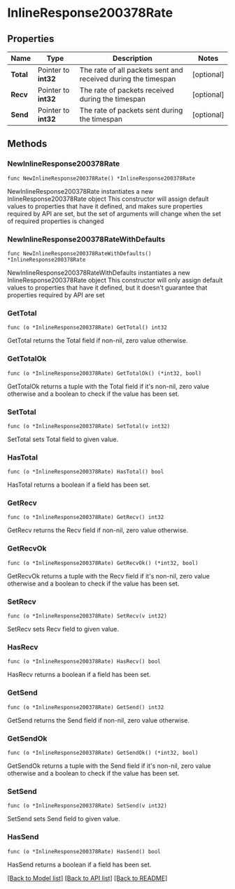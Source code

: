 # InlineResponse200378Rate

## Properties

Name | Type | Description | Notes
------------ | ------------- | ------------- | -------------
**Total** | Pointer to **int32** | The rate of all packets sent and received during the timespan | [optional] 
**Recv** | Pointer to **int32** | The rate of packets received during the timespan | [optional] 
**Send** | Pointer to **int32** | The rate of packets sent during the timespan | [optional] 

## Methods

### NewInlineResponse200378Rate

`func NewInlineResponse200378Rate() *InlineResponse200378Rate`

NewInlineResponse200378Rate instantiates a new InlineResponse200378Rate object
This constructor will assign default values to properties that have it defined,
and makes sure properties required by API are set, but the set of arguments
will change when the set of required properties is changed

### NewInlineResponse200378RateWithDefaults

`func NewInlineResponse200378RateWithDefaults() *InlineResponse200378Rate`

NewInlineResponse200378RateWithDefaults instantiates a new InlineResponse200378Rate object
This constructor will only assign default values to properties that have it defined,
but it doesn't guarantee that properties required by API are set

### GetTotal

`func (o *InlineResponse200378Rate) GetTotal() int32`

GetTotal returns the Total field if non-nil, zero value otherwise.

### GetTotalOk

`func (o *InlineResponse200378Rate) GetTotalOk() (*int32, bool)`

GetTotalOk returns a tuple with the Total field if it's non-nil, zero value otherwise
and a boolean to check if the value has been set.

### SetTotal

`func (o *InlineResponse200378Rate) SetTotal(v int32)`

SetTotal sets Total field to given value.

### HasTotal

`func (o *InlineResponse200378Rate) HasTotal() bool`

HasTotal returns a boolean if a field has been set.

### GetRecv

`func (o *InlineResponse200378Rate) GetRecv() int32`

GetRecv returns the Recv field if non-nil, zero value otherwise.

### GetRecvOk

`func (o *InlineResponse200378Rate) GetRecvOk() (*int32, bool)`

GetRecvOk returns a tuple with the Recv field if it's non-nil, zero value otherwise
and a boolean to check if the value has been set.

### SetRecv

`func (o *InlineResponse200378Rate) SetRecv(v int32)`

SetRecv sets Recv field to given value.

### HasRecv

`func (o *InlineResponse200378Rate) HasRecv() bool`

HasRecv returns a boolean if a field has been set.

### GetSend

`func (o *InlineResponse200378Rate) GetSend() int32`

GetSend returns the Send field if non-nil, zero value otherwise.

### GetSendOk

`func (o *InlineResponse200378Rate) GetSendOk() (*int32, bool)`

GetSendOk returns a tuple with the Send field if it's non-nil, zero value otherwise
and a boolean to check if the value has been set.

### SetSend

`func (o *InlineResponse200378Rate) SetSend(v int32)`

SetSend sets Send field to given value.

### HasSend

`func (o *InlineResponse200378Rate) HasSend() bool`

HasSend returns a boolean if a field has been set.


[[Back to Model list]](../README.md#documentation-for-models) [[Back to API list]](../README.md#documentation-for-api-endpoints) [[Back to README]](../README.md)


